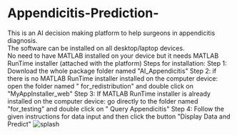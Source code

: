# Appendicitis-Prediction-
This is an AI decision making platform to help surgeons in appendicitis diagnosis.  
The software can be installed on all desktop/laptop devices.  
No need to have MATLAB installed on your device but it needs MATLAB RunTime installer (attached with the platform)
Steps for installation: 
Step 1: Download the whole package folder named "AI_Appendicitis"
Step 2: if there is no MATLAB RunTime installer installed on the computer device: 
        open the folder named " for_redistribution" and double click on "MyAppInstaller_web"
Step 3: If MATLAB RunTime installer is already installed on the computer device:
        go directly to the folder named "for_testing" and double click on " Query Appendicitis"
Step 4: Follow the given instructions for data input and then click the button "Display Data and Predict"
![splash](https://user-images.githubusercontent.com/81948489/129053590-e3d426b8-39c9-4225-b938-5b73a28d3967.png)


